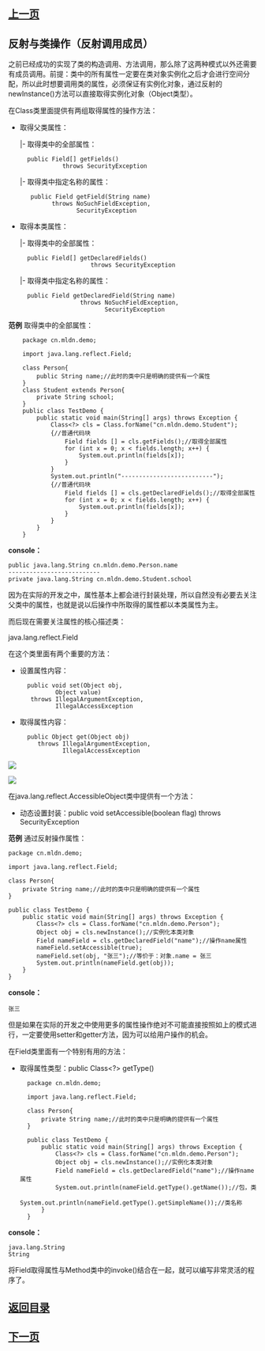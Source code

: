 ## [上一页](course100)
##  反射与类操作（反射调用成员）

之前已经成功的实现了类的构造调用、方法调用，那么除了这两种模式以外还需要有成员调用。前提：类中的所有属性一定要在类对象实例化之后才会进行空间分配，所以此时想要调用类的属性，必须保证有实例化对象，通过反射的newInstance()方法可以直接取得实例化对象（Object类型）。

在Class类里面提供有两组取得属性的操作方法：

- 取得父类属性：

	|- 取得类中的全部属性：  
		
		public Field[] getFields()
                  throws SecurityException

	|- 取得类中指定名称的属性： 

		 public Field getField(String name)
               throws NoSuchFieldException,
                      SecurityException

- 取得本类属性：

	|- 取得类中的全部属性：

		public Field[] getDeclaredFields()
                          throws SecurityException
		
	|- 取得类中指定名称的属性：

		public Field getDeclaredField(String name)
                       throws NoSuchFieldException,
                              SecurityException

**范例** 取得类中的全部属性：

		package cn.mldn.demo;
		
		import java.lang.reflect.Field;
		
		class Person{
			public String name;//此时的类中只是明确的提供有一个属性
		}
		class Student extends Person{
			private String school;
		}
		public class TestDemo {
			public static void main(String[] args) throws Exception {
				Class<?> cls = Class.forName("cn.mldn.demo.Student");
				{//普通代码块
					Field fields [] = cls.getFields();//取得全部属性
					for (int x = 0; x < fields.length; x++) {
						System.out.println(fields[x]);
					}
				}
				System.out.println("--------------------------");
				{//普通代码块
					Field fields [] = cls.getDeclaredFields();//取得全部属性
					for (int x = 0; x < fields.length; x++) {
						System.out.println(fields[x]);
					}
				}
			} 
		}

**console：**

	public java.lang.String cn.mldn.demo.Person.name
	--------------------------
	private java.lang.String cn.mldn.demo.Student.school

因为在实际的开发之中，属性基本上都会进行封装处理，所以自然没有必要去关注父类中的属性，也就是说以后操作中所取得的属性都以本类属性为主。

而后现在需要关注属性的核心描述类：

java.lang.reflect.Field

在这个类里面有两个重要的方法：

- 设置属性内容：

		public void set(Object obj,
                Object value)
         throws IllegalArgumentException,
                IllegalAccessException

- 取得属性内容：

		public Object get(Object obj)
           throws IllegalArgumentException,
                  IllegalAccessException

![](http://ww4.sinaimg.cn/large/0060lm7Tly1fo48dlm55ij30vd0hetf8.jpg)

![](http://ww4.sinaimg.cn/large/0060lm7Tly1fo48dlm55ij30vd0hetf8.jpg)

在java.lang.reflect.AccessibleObject类中提供有一个方法：

- 动态设置封装：public void setAccessible(boolean flag)
                   throws SecurityException

**范例** 通过反射操作属性：

	package cn.mldn.demo;
	
	import java.lang.reflect.Field;
	
	class Person{
		private String name;//此时的类中只是明确的提供有一个属性
	}
	
	public class TestDemo {
		public static void main(String[] args) throws Exception {
			Class<?> cls = Class.forName("cn.mldn.demo.Person");
			Object obj = cls.newInstance();//实例化本类对象
			Field nameField = cls.getDeclaredField("name");//操作name属性
			nameField.setAccessible(true);
			nameField.set(obj, "张三");//等价于：对象.name = 张三
			System.out.println(nameField.get(obj));
		} 
	}
**console：**

	张三

但是如果在实际的开发之中使用更多的属性操作绝对不可能直接按照如上的模式进行，一定要使用setter和getter方法，因为可以给用户操作的机会。

在Field类里面有一个特别有用的方法：

- 取得属性类型：public Class<?> getType()

		package cn.mldn.demo;
		
		import java.lang.reflect.Field;
		
		class Person{
			private String name;//此时的类中只是明确的提供有一个属性
		}
		
		public class TestDemo {
			public static void main(String[] args) throws Exception {
				Class<?> cls = Class.forName("cn.mldn.demo.Person");
				Object obj = cls.newInstance();//实例化本类对象
				Field nameField = cls.getDeclaredField("name");//操作name属性
				System.out.println(nameField.getType().getName());//包，类
				System.out.println(nameField.getType().getSimpleName());//类名称
			} 
		}

**console：**

	java.lang.String
	String

将Field取得属性与Method类中的invoke()结合在一起，就可以编写非常灵活的程序了。



## [返回目录](https://wuchengcheng110120.github.io/aliyunjava3/list)
## [下一页](course102)
